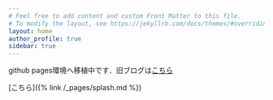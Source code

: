 ```yaml
---
# Feel free to add content and custom Front Matter to this file.
# To modify the layout, see https://jekyllrb.com/docs/themes/#overriding-theme-defaults
layout: home
author_profile: true
sidebar: true
---
```


github pages環境へ移植中です．旧ブログは[こちら](https://diracconstant6582evs.blog.fc2.com/)

[こちら]({% link /_pages/splash.md %})
